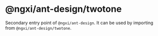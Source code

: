 # @ngxi/ant-design/twotone

Secondary entry point of `@ngxi/ant-design`. It can be used by importing from `@ngxi/ant-design/twotone`.
